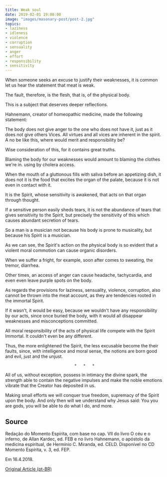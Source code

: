 ```yaml
---
title: Weak soul
date: 2019-02-01 19:00:00
image: "images/masonary-post/post-2.jpg"
topics: 
- laziness
- idleness
- violence
- corruption
- sensuality
- anger
- effort
- responsibility
- sensitivity
---
```



When someone seeks an excuse to justify their weaknesses, it is common
let us hear the statement that meat is weak.

The fault, therefore, is the flesh, that is, of the physical body.

This is a subject that deserves deeper reflections.

Hahnemann, creator of homeopathic medicine, made the following statement:

The body does not give anger to the one who does not have it, just as it does not give others
Vices. All virtues and all vices are inherent in the spirit. A no
be like this, where would merit and responsibility be?

Wise consideration of this, for it contains great truths.

Blaming the body for our weaknesses would amount to blaming the clothes we're in.
using by cholera access.

When the mouth of a gluttonous fills with saliva before an appetizing dish, it does not
it is the food that excites the organ of the palate, because it is not even in contact with it.

It is the Spirit, whose sensitivity is awakened, that acts on that organ
through thought.

If a sensitive person easily sheds tears, it is not the abundance of
tears that gives sensitivity to the Spirit, but precisely the sensitivity
of this which causes abundant secretion of tears.

So a man is a musician not because his body is prone to musicality, but
because his Spirit is a musician.

As we can see, the Spirit's action on the physical body is so evident
that a violent moral commotion can cause organic disorders.

When we suffer a fright, for example, soon after comes to sweating, the
tremor, diarrhea.

Other times, an access of anger can cause headache, tachycardia, and even
even leave purple spots on the body.

As regards the provisions for laziness, sensuality, violence,
corruption, also cannot be thrown into the meat account, as they are
tendencies rooted in the immortal Spirit.

If it wasn't, it would be easy, because we wouldn't have any responsibility
by our acts, since once buried the body, with it would all disappear
weaknesses and misconceptions committed.

All moral responsibility of the acts of physical life compete with the Spirit
Immortal. It couldn't even be any different.

Thus, the more enlightened the Spirit, the less excusable become the
their faults, since, with intelligence and moral sense, the notions are born
good and evil, just and the unjust.

                                   *   *   *

All of us, without exception, possess in intimacy the divine spark, the strength
able to contain the negative impulses and make the noble emotions vibrate that the
Creator has deposited in us.

Making small efforts we will conquer true freedom, supremacy
of the Spirit upon the body. And only then will we understand why Jesus said: You
you are gods, you will be able to do what I do, and more.



## Source
Redação do Momento Espírita, com base no cap. VII do livro
O céu e o inferno, de Allan Kardec, ed. FEB e no livro Hahnemann,
o apóstolo da medicina espiritual, de Hermínio C. Miranda, ed. CELD.
Disponível no CD Momento Espírita, v. 3, ed. FEP.

Em 16.4.2018.

[Original Article (pt-BR)](http://momento.com.br/pt/ler_texto.php?id=5397)
